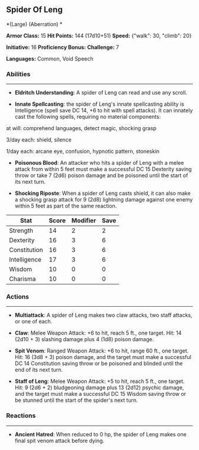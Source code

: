 ## Spider Of Leng
*(Large) (Aberration) *

**Armor Class:** 15
**Hit Points:** 144 (17d10+51)
**Speed:** {"walk": 30, "climb": 20}

**Initiative:** 16
**Proficiency Bonus:**
**Challenge:** 7

**Languages:** Common, Void Speech

### Abilities
 --- 
- **Eldritch Understanding**: A spider of Leng can read and use any scroll.

- **Innate Spellcasting**: the spider of Leng's innate spellcasting ability is Intelligence (spell save DC 14, +6 to hit with spell attacks). It can innately cast the following spells, requiring no material components:

at will: comprehend languages, detect magic, shocking grasp

3/day each: shield, silence

1/day each: arcane eye, confusion, hypnotic pattern, stoneskin

- **Poisonous Blood**: An attacker who hits a spider of Leng with a melee attack from within 5 feet must make a successful DC 15 Dexterity saving throw or take 7 (2d6) poison damage and be poisoned until the start of its next turn.

- **Shocking Riposte**: When a spider of Leng casts shield, it can also make a shocking grasp attack for 9 (2d8) lightning damage against one enemy within 5 feet as part of the same reaction.



| Stat | Score | Modifier | Save |
| ---- | ---- | ---- | ---- |
| Strength | 14 | 2 | 2 |
| Dexterity | 16 | 3 | 6 |
| Constitution | 16 | 3 | 6 |
| Intelligence | 17 | 3 | 6 |
| Wisdom | 10 | 0 | 0 |
| Charisma | 10 | 0 | 0 |

### Actions
 --- 
- **Multiattack**: A spider of Leng makes two claw attacks, two staff attacks, or one of each.

- **Claw**: Melee Weapon Attack: +6 to hit, reach 5 ft., one target. Hit: 14 (2d10 + 3) slashing damage plus 4 (1d8) poison damage.

- **Spit Venom**: Ranged Weapon Attack: +6 to hit, range 60 ft., one target. Hit: 16 (3d8 + 3) poison damage, and the target must make a successful DC 14 Constitution saving throw or be poisoned and blinded until the end of its next turn.

- **Staff of Leng**: Melee Weapon Attack: +5 to hit, reach 5 ft., one target. Hit: 9 (2d6 + 2) bludgeoning damage plus 13 (2d12) psychic damage, and the target must make a successful DC 15 Wisdom saving throw or be stunned until the start of the spider's next turn.

### Reactions
 --- 
- **Ancient Hatred**: When reduced to 0 hp, the spider of Leng makes one final spit venom attack before dying.

